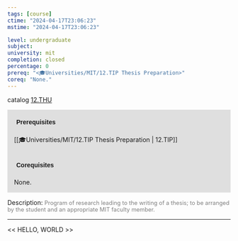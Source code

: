 ```yaml
---
tags: [course]
ctime: "2024-04-17T23:06:23"
mstime: "2024-04-17T23:06:23"

level: undergraduate
subject: 
university: mit
completion: closed
percentage: 0
prereq: "<🎓Universities/MIT/12.TIP Thesis Preparation>"
coreq: "None."
---
```


catalog [12.THU](http://student.mit.edu/catalog/m12a.html#12.THU)

<span style="display: block; padding: 15px; background-color: rgb(100, 100, 100, 0.2);"><font id="m_prereq788_0" style="display: block; font-family: Arial, sans-serif; font-weight: bold; padding: 5px">Prerequisites</font><br><span id="prereq788_0">[[🎓Universities/MIT/12.TIP Thesis Preparation | 12.TIP]]</span></span>
<span style="display: block; padding: 15px; background-color: rgb(100, 100, 100, 0.2);"><font id="m_coreq788_0" style="display: block; font-family: Arial, sans-serif; font-weight: bold; padding: 5px">Corequisites</font><br><span id="coreq788_0">None.</span></span>

<font style="">Description:</font>
<font style="color: grey; font-size: 0.8rem;">Program of research leading to the writing of a thesis; to be arranged by the student and an appropriate MIT faculty member.</font>



---

<< HELLO, WORLD >>
